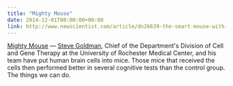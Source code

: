```yaml
---
title: "Mighty Mouse"
date: 2014-12-01T00:00:00+00:00
link: http://www.newscientist.com/article/dn26639-the-smart-mouse-with-the-halfhuman-brain.html?cmpid=RSS%7CNSNS%7C2012-GLOBAL%7Conline-news#.VHxnUdYVdlI
---
```

[Mighty Mouse](http://www.newscientist.com/article/dn26639-the-smart-mouse-with-the-halfhuman-brain.html?cmpid=RSS%7CNSNS%7C2012-GLOBAL%7Conline-news#.VHxnUdYVdlI) &mdash; 
 [Steve Goldman](http://www.urmc.rochester.edu/people/23788282-steven-a-goldman), Chief of the Department's Division of Cell and Gene Therapy at the University of Rochester Medical Center, and his team have put human brain cells into mice. Those mice that received the cells then performed better in several cognitive tests than the control group. The things we can do.
